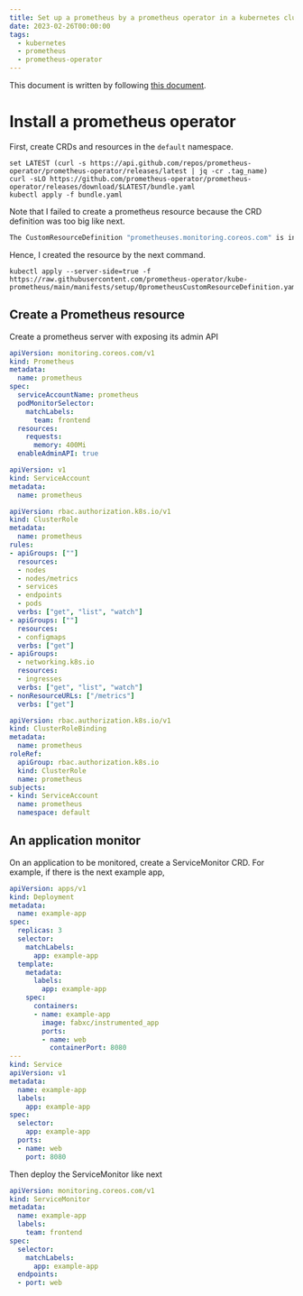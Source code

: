 ```yaml
---
title: Set up a prometheus by a prometheus operator in a kubernetes cluster
date: 2023-02-26T00:00:00
tags:
  - kubernetes
  - prometheus
  - prometheus-operator
---
```


This document is written by following [this document](https://prometheus-operator.dev/docs/user-guides/getting-started/).

# Install a prometheus operator

First, create CRDs and resources in the `default` namespace.

```fish
set LATEST (curl -s https://api.github.com/repos/prometheus-operator/prometheus-operator/releases/latest | jq -cr .tag_name)
curl -sLO https://github.com/prometheus-operator/prometheus-operator/releases/download/$LATEST/bundle.yaml
kubectl apply -f bundle.yaml
```

Note that I failed to create a prometheus resource because the CRD definition was too big like next.

```bash
The CustomResourceDefinition "prometheuses.monitoring.coreos.com" is invalid: metadata.annotations: Too long: must have at most 262144 bytes
```

Hence, I created the resource by the next command.

```
kubectl apply --server-side=true -f https://raw.githubusercontent.com/prometheus-operator/kube-prometheus/main/manifests/setup/0prometheusCustomResourceDefinition.yaml
```

## Create a Prometheus resource

Create a prometheus server with exposing its admin API
```yml
apiVersion: monitoring.coreos.com/v1
kind: Prometheus
metadata:
  name: prometheus
spec:
  serviceAccountName: prometheus
  podMonitorSelector:
    matchLabels:
      team: frontend
  resources:
    requests:
      memory: 400Mi
  enableAdminAPI: true
```

```yml
apiVersion: v1
kind: ServiceAccount
metadata:
  name: prometheus
```

```yml
apiVersion: rbac.authorization.k8s.io/v1
kind: ClusterRole
metadata:
  name: prometheus
rules:
- apiGroups: [""]
  resources:
  - nodes
  - nodes/metrics
  - services
  - endpoints
  - pods
  verbs: ["get", "list", "watch"]
- apiGroups: [""]
  resources:
  - configmaps
  verbs: ["get"]
- apiGroups:
  - networking.k8s.io
  resources:
  - ingresses
  verbs: ["get", "list", "watch"]
- nonResourceURLs: ["/metrics"]
  verbs: ["get"]
```

```yml
apiVersion: rbac.authorization.k8s.io/v1
kind: ClusterRoleBinding
metadata:
  name: prometheus
roleRef:
  apiGroup: rbac.authorization.k8s.io
  kind: ClusterRole
  name: prometheus
subjects:
- kind: ServiceAccount
  name: prometheus
  namespace: default
```

## An application monitor

On an application to be monitored, create a ServiceMonitor CRD.
For example, if there is the next example app,

```yml
apiVersion: apps/v1
kind: Deployment
metadata:
  name: example-app
spec:
  replicas: 3
  selector:
    matchLabels:
      app: example-app
  template:
    metadata:
      labels:
        app: example-app
    spec:
      containers:
      - name: example-app
        image: fabxc/instrumented_app
        ports:
        - name: web
          containerPort: 8080
---
kind: Service
apiVersion: v1
metadata:
  name: example-app
  labels:
    app: example-app
spec:
  selector:
    app: example-app
  ports:
  - name: web
    port: 8080
```

Then deploy the ServiceMonitor like next

```yml
apiVersion: monitoring.coreos.com/v1
kind: ServiceMonitor
metadata:
  name: example-app
  labels:
    team: frontend
spec:
  selector:
    matchLabels:
      app: example-app
  endpoints:
  - port: web
```
